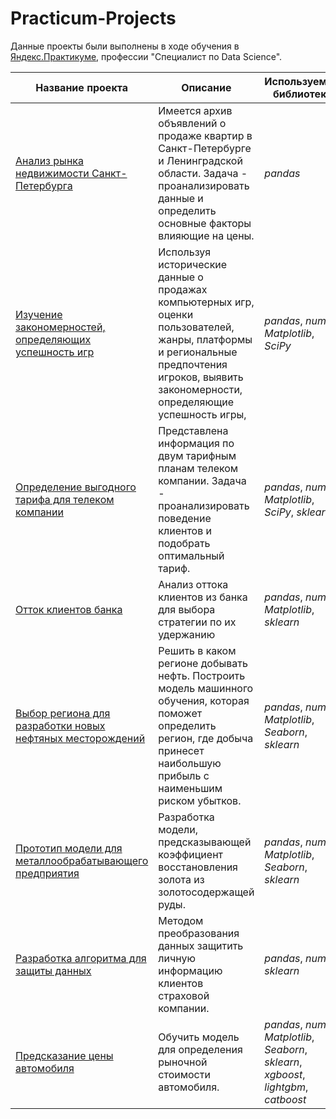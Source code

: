 # Practicum-Projects

Данные проекты были выполнены в ходе обучения в [Яндекс.Практикуме](https://praktikum.yandex.ru/data-scientist), профессии "Специалист по Data Science".

| Название проекта | Описание | Используемые библиотеки |
| --- | --- | --- |
| [Анализ рынка недвижимости Санкт-Петербурга](https://github.com/mikhail-ma/Practicum-Projects/tree/main/saint_petersburg_flats) | Имеется архив объявлений о продаже квартир в Санкт-Петербурге и Ленинградской области. Задача - проанализировать данные и определить основные факторы влияющие на цены. | *pandas* |
| [Изучение закономерностей, определяющих успешность игр](https://github.com/mikhail-ma/Practicum-Projects/tree/main/popular_games) | Используя исторические данные о продажах компьютерных игр, оценки пользователей, жанры, платформы и региональные предпочтения игроков, выявить закономерности, определяющие успешность игры, | *pandas*, *numpy*, *Matplotlib*, *SciPy*|
| [Определение выгодного тарифа для телеком компании](https://github.com/mikhail-ma/Practicum-Projects/tree/main/mobile_tariffs) | Представлена информация по двум тарифным планам телеком компании. Задача - проанализировать поведение клиентов и подобрать оптимальный тариф. | *pandas*, *numpy*, *Matplotlib*, *SciPy*, *sklearn* |
| [Отток клиентов банка](https://github.com/mikhail-ma/Practicum-Projects/tree/main/customer_churn) | Анализ оттока клиентов из банка для выбора стратегии по их удержанию | *pandas*, *numpy*, *Matplotlib*, *sklearn* |
| [Выбор региона для разработки новых нефтяных месторождений](https://github.com/mikhail-ma/Practicum-Projects/tree/main/oil_fields) | Решить в каком регионе добывать нефть. Построить модель машинного обучения, которая поможет определить регион, где добыча принесет наибольшую прибыль с наименьшим риском убытков.| *pandas*, *numpy*, *Matplotlib*, *Seaborn*, *sklearn*|
| [Прототип модели для металлообрабатывающего предприятия](https://github.com/mikhail-ma/Practicum-Projects/tree/main/metal_processing) | Разработка модели, предсказывающей коэффициент восстановления золота из золотосодержащей руды. | *pandas*, *numpy*, *Matplotlib*, *Seaborn*, *sklearn* |
| [Разработка алгоритма для защиты данных](https://github.com/mikhail-ma/Practicum-Projects/tree/main/data_protection)| Методом преобразования данных защитить личную информацию клиентов страховой компании.  | *pandas*, *numpy*, *sklearn* |
| [Предсказание цены автомобиля](https://github.com/mikhail-ma/Practicum-Projects/tree/main/car_prices) | Обучить модель для определения рыночной стоимости автомобиля. | *pandas*, *numpy*, *Matplotlib*, *Seaborn*, *sklearn*, *xgboost*, *lightgbm*, *catboost* |
